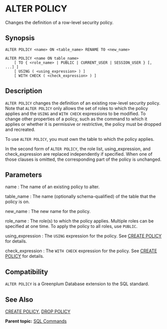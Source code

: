 # ALTER POLICY 

Changes the definition of a row-level security policy.

## Synopsis 

``` {#sql_command_synopsis}
ALTER POLICY <name> ON <table_name> RENAME TO <new_name>

ALTER POLICY <name ON table_name>
    [ TO { <role_name> | PUBLIC | CURRENT_USER | SESSION_USER } [, ...] ]
    [ USING ( <using_expression> ) ]
    [ WITH CHECK ( <check_expression> ) ]
```

## Description 

`ALTER POLICY` changes the definition of an existing row-level security policy. Note that `ALTER POLICY` only allows the set of roles to which the policy applies and the `USING` and `WITH CHECK` expressions to be modified. To change other properties of a policy, such as the command to which it applies or whether it is permissive or restrictive, the policy must be dropped and recreated.

To use `ALTER POLICY`, you must own the table to which the policy applies.

In the second form of `ALTER POLICY`, the role list, using\_expression, and check\_expression are replaced independently if specified. When one of those clauses is omitted, the corresponding part of the policy is unchanged.

## Parameters 

name
:   The name of an existing policy to alter.

table\_name
:   The name \(optionally schema-qualified\) of the table that the policy is on.

new\_name
:   The new name for the policy.

role\_name
:   The role\(s\) to which the policy applies. Multiple roles can be specified at one time. To apply the policy to all roles, use `PUBLIC`.

using\_expression
:   The `USING` expression for the policy. See [CREATE POLICY](CREATE_POLICY.html) for details.

check\_expression
:   The `WITH CHECK` expression for the policy. See [CREATE POLICY](CREATE_POLICY.html) for details.

## Compatibility 

`ALTER POLICY` is a Greenplum Database extension to the SQL standard.

## See Also 

[CREATE POLICY](CREATE_POLICY.html), [DROP POLICY](DROP_POLICY.html)

**Parent topic:** [SQL Commands](../sql_commands/sql_ref.html)

